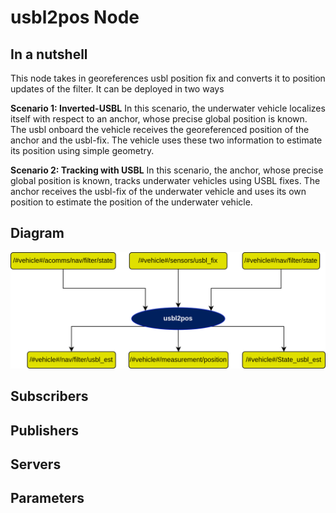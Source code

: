 # usbl2pos Node

## In a nutshell
This node takes in georeferences usbl position fix and converts it to position updates of the filter. It can be deployed in two ways

**Scenario 1: Inverted-USBL** In this scenario, the underwater vehicle localizes itself with respect to an anchor, whose precise global position is known. The usbl onboard the vehicle receives the georeferenced position of the anchor and the usbl-fix. The vehicle uses these two information to estimate its position using simple geometry.

**Scenario 2: Tracking with USBL** In this scenario, the anchor, whose precise global position is known, tracks underwater vehicles using USBL fixes. The anchor receives the usbl-fix of the underwater vehicle and uses its own position to estimate the position of the underwater vehicle.

## Diagram
![UsblFix2Pos](img/usbl2pos.png)

## Subscribers

## Publishers

## Servers

## Parameters

